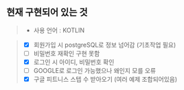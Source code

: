 ## 현재 구현되어 있는 것

>* 사용 언어 : KOTLIN

> - [x] 회원가입 시 postgreSQL로 정보 넘어감 (기초작업 필요)
> - [ ] 비밀번호 재확인 구현 못함
> - [x] 로그인 시 아이디, 비밀번호 확인
> - [ ] GOOGLE로 로그인 가능했으나 왜인지 모를 오류
> - [x] 구글 피트니스 스텝 수 받아오기 (여러 예제 조합되어있음)
